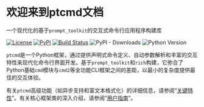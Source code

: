 # 欢迎来到ptcmd文档

一个现代化的基于`prompt_toolkit`的交互式命令行应用程序构建库

[![License](https://img.shields.io/github/license/Visecy/ptcmd.svg)](LICENSE)
[![PyPI](https://img.shields.io/pypi/v/ptcmd.svg)](https://pypi.python.org/pypi/ptcmd)
[![Build Status](https://github.com/Visecy/ptcmd/actions/workflows/test_cov.yml/badge.svg)](https://github.com/Visecy/ptcmd/actions)
![PyPI - Downloads](https://img.shields.io/pypi/dw/ptcmd)
![Python Version](https://img.shields.io/badge/python-3.8%20|%203.9%20|%203.10%20|%203.11%20|%203.12%20|%203.13-blue.svg)

`ptcmd`是一个Python框架，通过提供声明式命令定义、自动参数解析和丰富的交互特性来现代化命令行界面开发。基于`prompt_toolkit`和`rich`构建，它弥合了Python基础`cmd`模块与`cmd2`等全功能CLI框架之间的差距，以最小的复杂度提供最佳的交互体验。

有关`ptcmd`高级功能（如异步支持和富文本格式化）的详细信息，请参阅“[关键特性](feature)”。有关核心框架类的深入介绍，请参阅“[用户指南](./user_guide/index.md)”。
